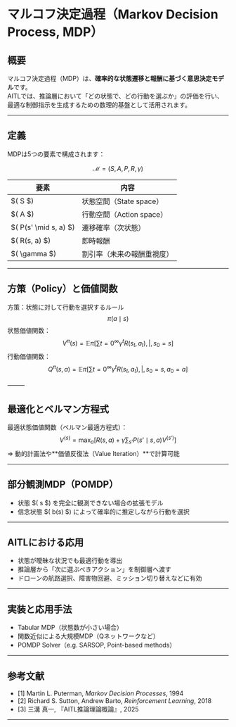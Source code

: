 
# マルコフ決定過程（Markov Decision Process, MDP）

## 概要

マルコフ決定過程（MDP）は、**確率的な状態遷移と報酬に基づく意思決定モデル**です。  
AITLでは、推論層において「どの状態で、どの行動を選ぶか」の評価を行い、  
最適な制御指示を生成するための数理的基盤として活用されます。

---

## 定義

MDPは5つの要素で構成されます：

$$
\mathcal{M} = (S, A, P, R, \gamma)
$$

| 要素 | 内容 |
|------|------|
| $( S $) | 状態空間（State space） |
| $( A $) | 行動空間（Action space） |
| $( P(s' \mid s, a) $) | 遷移確率（次状態） |
| $( R(s, a) $) | 即時報酬 |
| $( \gamma $) | 割引率（未来の報酬重視度） |

---


## 方策（Policy）と価値関数
方策：状態に対して行動を選択するルール
$$
\pi(a \mid s)
$$
状態価値関数：
$$
V^{\pi}(s) = \mathbb{E}{\pi}\left[ \sum{t=0}^{\infty} \gamma^t R(s_t, a_t) ,\middle|, s_0 = s \right]
$$
行動価値関数：
$$
Q^{\pi}(s, a) = \mathbb{E}{\pi}\left[ \sum{t=0}^{\infty} \gamma^t R(s_t, a_t) ,\middle|, s_0 = s, a_0 = a \right]
$$

⸻

## 最適化とベルマン方程式
最適状態価値関数（ベルマン最適方程式）：
$$
V^(s) = \max_a \left[ R(s,a) + \gamma \sum_{s’} P(s’ \mid s,a) V^(s’) \right]
$$
⇒ 動的計画法や**価値反復法（Value Iteration）**で計算可能

---

## 部分観測MDP（POMDP）

- 状態 $( s $) を完全に観測できない場合の拡張モデル  
- 信念状態 $( b(s) $) によって確率的に推定しながら行動を選択

---

## AITLにおける応用

- 状態が曖昧な状況でも最適行動を導出  
- 推論層から「次に選ぶべきアクション」を制御層へ渡す  
- ドローンの航路選択、障害物回避、ミッション切り替えなどに有効

---

## 実装と応用手法

- Tabular MDP（状態数が小さい場合）  
- 関数近似による大規模MDP（Qネットワークなど）  
- POMDP Solver（e.g. SARSOP, Point-based methods）

---

## 参考文献

- [1] Martin L. Puterman, *Markov Decision Processes*, 1994  
- [2] Richard S. Sutton, Andrew Barto, *Reinforcement Learning*, 2018  
- [3] 三溝 真一, 『AITL推論理論概論』, 2025  

---

